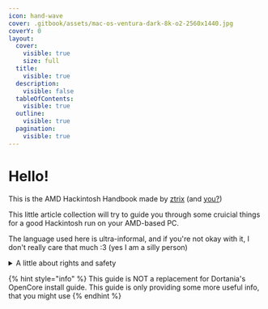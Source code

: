 ```yaml
---
icon: hand-wave
cover: .gitbook/assets/mac-os-ventura-dark-8k-o2-2560x1440.jpg
coverY: 0
layout:
  cover:
    visible: true
    size: full
  title:
    visible: true
  description:
    visible: false
  tableOfContents:
    visible: true
  outline:
    visible: true
  pagination:
    visible: true
---
```


# Hello!

This is the AMD Hackintosh Handbook made by [ztrix](https://github.com/ztrixdev/) (and [you?](contribution.md))

This little article collection will try to guide you through some cruicial things for a good Hackintosh run on your AMD-based PC.

The language used here is ultra-informal, and if you're not okay with it, I don't really care that much :3 (yes I am a silly person)

<details>

<summary>A little about rights and safety</summary>

All macOS operating systems, Mac computers, and any other Apple products referenced in this guide are the property of Apple Inc. and are used here with acknowledgment of their ownership. Neither I nor any other contributors claim ownership of any Apple products used in this guide, nor do we intend to make any profit from it. All rights to these products and their associated materials are reserved to Apple Inc.

Neither I nor any other contributors are responsible for you damading your computer/files/monitor/etc. You are obliged to proceed with caution and YOU are responsible for your PC, your hardware and your life choices. I am not the one to blame if your wife left you because you spent more time on your Hackintosh than on her.

</details>

{% hint style="info" %}
This guide is NOT a replacement for Dortania's OpenCore install guide. This guide is only providing some more useful info, that you might use
{% endhint %}
